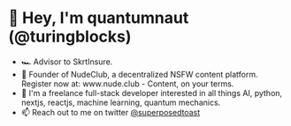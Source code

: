 <h1>👋 Hey, I'm quantumnaut (@turingblocks)</h1>
<ul>
<li> 🏎️ Advisor to SkrtInsure.</li>
<li> 🍑 Founder of NudeClub, a decentralized NSFW content platform. Register now at: www.nude.club - Content, on your terms.</li>
<li> 👀 I'm a freelance full-stack developer interested in all things AI, python, nextjs, reactjs, machine learning, quantum mechanics.</li>
<li> 📫 Reach out to me on twitter <a href="https://twitter.com/superposedtoast">@superposedtoast</a></li>
</ul>
